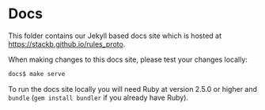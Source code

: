 # Docs

This folder contains our Jekyll based docs site which is hosted at
https://stackb.github.io/rules_proto.

When making changes to this docs site, please test your changes locally:

```bash
docs$ make serve
```

To run the docs site locally you will need Ruby at version 2.5.0 or higher and
`bundle` (`gem install bundler` if you already have Ruby).
